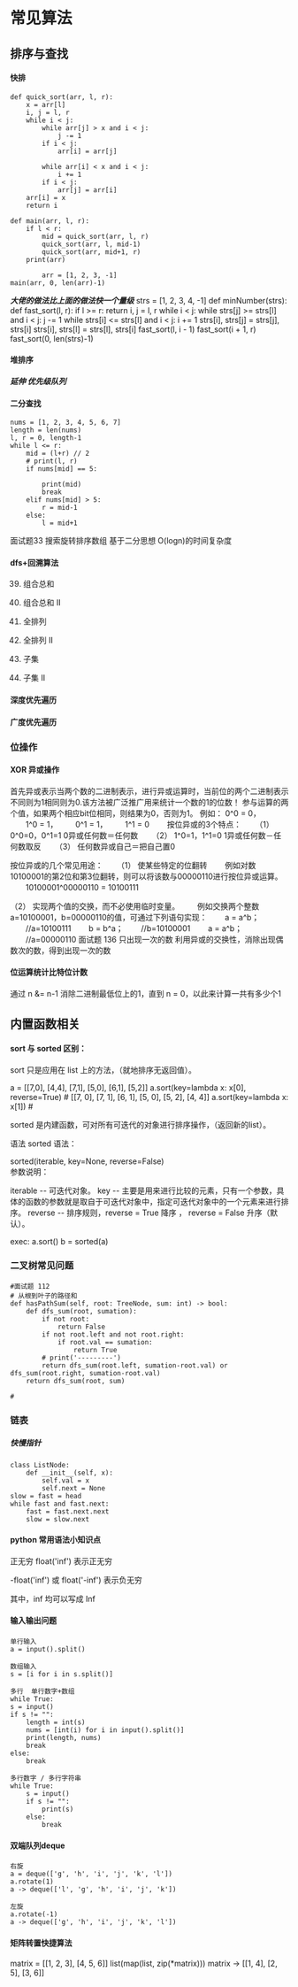 # 常见算法

## 排序与查找

#### 快排
    def quick_sort(arr, l, r):
        x = arr[l]
        i, j = l, r
        while i < j:
            while arr[j] > x and i < j:
                j -= 1
            if i < j:
                arr[i] = arr[j]

            while arr[i] < x and i < j:
                i += 1
            if i < j:
                arr[j] = arr[i]
        arr[i] = x
        return i

    def main(arr, l, r):
        if l < r:
            mid = quick_sort(arr, l, r)
            quick_sort(arr, l, mid-1)
            quick_sort(arr, mid+1, r)
        print(arr)

            arr = [1, 2, 3, -1]
    main(arr, 0, len(arr)-1)
		

 ___大佬的做法比上面的做法快一个量级___
 strs = [1, 2, 3, 4, -1]
    def minNumber(strs):
        def fast_sort(l, r):
            if l >= r: return
            i, j = l, r
            while i < j:
                while strs[j] >= strs[l] and i < j: j -= 1
                while strs[i] <= strs[l] and i < j: i += 1
                strs[i], strs[j] = strs[j], strs[i]
            strs[i], strs[l] = strs[l], strs[i]
            fast_sort(l, i - 1)
            fast_sort(i + 1, r)
        fast_sort(0, len(strs)-1)




#### 堆排序
*__延伸  优先级队列__*


#### 二分查找
    nums = [1, 2, 3, 4, 5, 6, 7]
    length = len(nums)
    l, r = 0, length-1
    while l <= r:
        mid = (l+r) // 2
        # print(l, r)
        if nums[mid] == 5:

            print(mid)
            break
        elif nums[mid] > 5:
            r = mid-1
        else:
            l = mid+1

面试题33 搜索旋转排序数组
基于二分思想 O(logn)的时间复杂度



#### dfs+回溯算法
39. 组合总和

40. 组合总和 II

46. 全排列

47. 全排列 II

78. 子集

90. 子集 II



#### 深度优先遍历

#### 广度优先遍历






### 位操作

#### XOR 异或操作
首先异或表示当两个数的二进制表示，进行异或运算时，当前位的两个二进制表示不同则为1相同则为0.该方法被广泛推广用来统计一个数的1的位数！
参与运算的两个值，如果两个相应bit位相同，则结果为0，否则为1。
例如：
    0^0 = 0，
　　1^0 = 1，
　　0^1 = 1，
　　1^1 = 0
　　按位异或的3个特点：
　　（1） 0^0=0，0^1=1 0异或任何数＝任何数
　　（2） 1^0=1，1^1=0 1异或任何数－任何数取反
　　（3） 任何数异或自己＝把自己置0
    
按位异或的几个常见用途：
　　（1） 使某些特定的位翻转
　　例如对数10100001的第2位和第3位翻转，则可以将该数与00000110进行按位异或运算。
　　10100001^00000110 = 10100111

（2） 实现两个值的交换，而不必使用临时变量。
　　例如交换两个整数a=10100001，b=00000110的值，可通过下列语句实现：
　　a = a^b； 　　//a=10100111
　　b = b^a； 　　//b=10100001
　　a = a^b； 　　//a=00000110
面试题 136 只出现一次的数
利用异或的交换性，消除出现偶数次的数，得到出现一次的数

#### 位运算统计比特位计数
通过 n &= n-1 消除二进制最低位上的1，直到 n = 0，以此来计算一共有多少个1


## 内置函数相关

#### sort 与 sorted 区别：

sort 只是应用在 list 上的方法，（就地排序无返回值）。

a = [[7,0], [4,4], [7,1], [5,0], [6,1], [5,2]]
a.sort(key=lambda x: x[0], reverse=True) # [[7, 0], [7, 1], [6, 1], [5, 0], [5, 2], [4, 4]]
a.sort(key=lambda x: x[1])  # 
 
sorted 是内建函数，可对所有可迭代的对象进行排序操作，（返回新的list）。

语法
sorted 语法：

sorted(iterable, key=None, reverse=False)  
参数说明：

iterable -- 可迭代对象。
key -- 主要是用来进行比较的元素，只有一个参数，具体的函数的参数就是取自于可迭代对象中，指定可迭代对象中的一个元素来进行排序。
reverse -- 排序规则，reverse = True 降序 ， reverse = False 升序（默认）。

exec:
a.sort()
b = sorted(a)   



### 二叉树常见问题
    #面试题 112
    # 从根到叶子的路径和
    def hasPathSum(self, root: TreeNode, sum: int) -> bool:
        def dfs_sum(root, sumation):
            if not root:
                return False
            if not root.left and not root.right:
                if root.val == sumation:
                    return True
            # print('---------')
            return dfs_sum(root.left, sumation-root.val) or  dfs_sum(root.right, sumation-root.val)
        return dfs_sum(root, sum)
    
    #

### 链表

  ##### 快慢指针
    class ListNode:
        def __init__(self, x):
            self.val = x
            self.next = None
    slow = fast = head
    while fast and fast.next:
        fast = fast.next.next
        slow = slow.next

#### python 常用语法小知识点


正无穷
float('inf') 表示正无穷

-float('inf') 或 float('-inf') 表示负无穷

其中，inf 均可以写成 Inf



#### 输入输出问题
    单行输入  
    a = input().split()

    数组输入
    s = [i for i in s.split()]

    多行  单行数字+数组
    while True:
    s = input()
    if s != "":
        length = int(s)
        nums = [int(i) for i in input().split()]
        print(length, nums)
        break
    else:
        break
    
    多行数字 / 多行字符串
    while True:
        s = input()
        if s != "":
            print(s)
        else:
            break

#### 双端队列deque
    右旋
    a = deque(['g', 'h', 'i', 'j', 'k', 'l'])
    a.rotate(1)
    a -> deque(['l', 'g', 'h', 'i', 'j', 'k'])

    左旋
    a.rotate(-1)
    a -> deque(['g', 'h', 'i', 'j', 'k', 'l'])

#### 矩阵转置快捷算法
matrix = [[1, 2, 3], [4, 5, 6]]
list(map(list, zip(*matrix)))
matrix -> [[1, 4], [2, 5], [3, 6]]



        